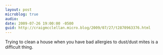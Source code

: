 ```yaml
---
layout: post
microblog: true
audio: 
date: 2009-07-26 19:00:00 -0500
guid: http://craigmcclellan.micro.blog/2009/07/27/t2870963376.html
---
```

Trying to clean a house when you have bad allergies to dust/dust mites is a difficult thing.
